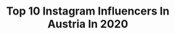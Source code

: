 ---
title: Top 10 Instagram Influencers In Austria In 2020
description: >-
  Find top Instagram influencers in Austria in 2020. Most popular hashtags: #prettylittleiiinspo #blogger #fashioninspo #fashionblogger.
platform: Instagram
profiles:
  - username: "melamed_matan"
    fullname: >-
      MATAN MELAMED 🦍🌏
    location: "Austria"
    followers: 3016
    engagement: 2401
    commentsToLikes: 0.122842
    avatar: "https://scontent-ams4-1.cdninstagram.com/v/t51.2885-19/s320x320/74792374_492628581460981_7107392235963940864_n.jpg?_nc_ht=scontent-ams4-1.cdninstagram.com&_nc_ohc=GJCmmAetnVgAX-MrLNd&oh=cf497d7aeab120a9c3387dbef31ce457&oe=5EBA3050"
    verified: false
    hashtags: "#calisthenics, #gymnastics, #gym, #gornation"
  - username: "ayrukantv"
    fullname: >-
      ayrukantv
    location: "Austria"
    followers: 155295
    engagement: 961
    commentsToLikes: 0.085709
    avatar: "https://scontent-lhr8-1.cdninstagram.com/v/t51.2885-19/s320x320/89933834_203580077629314_662390609671094272_n.jpg?_nc_ht=scontent-lhr8-1.cdninstagram.com&_nc_ohc=fBuu5rqwRu8AX9XoxBx&oh=cd3a44e903b94d435392bb2cf42ddd90&oe=5EBB1F69"
    verified: false
    hashtags: "#sonntag12uhr, #2020, #ayrukantvfamily, #2k19"
  - username: "jetvdwaals"
    fullname: >-
      Jet Willemijn Davida
    location: "Austria"
    followers: 2434
    engagement: 3453
    commentsToLikes: 0.177738
    avatar: "https://scontent-lhr8-1.cdninstagram.com/v/t51.2885-19/s320x320/90673762_535123620535485_8913601210007683072_n.jpg?_nc_ht=scontent-lhr8-1.cdninstagram.com&_nc_ohc=W2KltmylSu4AX9289-j&oh=d979d9bbfcf3c83896ad1139c058e211&oe=5EBB59C2"
    verified: false
    hashtags: "#bohobeachnl, #sweet16, #strongersweden, #subdued"
  - username: "lisasusan__"
    fullname: >-
      ✨INSPO ◦ TRAVEL ◦ FASHION✨
    location: "Austria"
    followers: 5972
    engagement: 2160
    commentsToLikes: 0.123206
    avatar: "https://scontent-amt2-1.cdninstagram.com/v/t51.2885-19/s320x320/72967412_577935136287882_4529015654690324480_n.jpg?_nc_ht=scontent-amt2-1.cdninstagram.com&_nc_ohc=E4rTTgI2e7MAX9_kxWI&oh=d29cffdd619f5d0fba62e10fa8cdb980&oe=5ECAF373"
    verified: false
    hashtags: "#giveaway, #passionpassport, #goodlife, #phonecase"
  - username: "jelenatdcx"
    fullname: >-
      ! J E L E N A
    location: "Austria"
    followers: 146426
    engagement: 1253
    commentsToLikes: 0.070020
    avatar: "https://scontent-lht6-1.cdninstagram.com/v/t51.2885-19/s320x320/90495166_722418205166089_2385836912540647424_n.jpg?_nc_ht=scontent-lht6-1.cdninstagram.com&_nc_ohc=zXo3ffMe9ekAX_3JTNV&oh=f23bdc0a4b6e4aeb016341c0bb4d6fca&oe=5EBA96DA"
    verified: false
    hashtags: ""
  - username: "panzi__"
    fullname: >-
      MARCO   ( PANZI )
    location: "Austria"
    followers: 49384
    engagement: 700
    commentsToLikes: 0.062301
    avatar: "https://scontent-nrt1-1.cdninstagram.com/v/t51.2885-19/s320x320/70198927_1631035457031879_2497305972595228672_n.jpg?_nc_ht=scontent-nrt1-1.cdninstagram.com&_nc_ohc=wLvdZmqtg_EAX_UDfAX&oh=9447c2a445f8812600c8041ed4d9fe1b&oe=5EB785E9"
    verified: false
    hashtags: "#goforit, #camougang"
  - username: "lau13raa"
    fullname: >-
      CURVES • TRAVEL • FASHION
    location: "Austria"
    followers: 18269
    engagement: 1510
    commentsToLikes: 0.070835
    avatar: "https://scontent-gmp1-1.cdninstagram.com/v/t51.2885-19/s320x320/75388581_421406675404084_2100123215425699840_n.jpg?_nc_ht=scontent-gmp1-1.cdninstagram.com&_nc_ohc=iojbetuaslYAX9DzNo_&oh=2338b0fc8b2ab43a217b2d591e00be62&oe=5EA59988"
    verified: false
    hashtags: "#outfitgoals, #curvygirl, #outfit, #curvyfashion"
  - username: "yoga_lanie"
    fullname: >-
      Yoga - Lanie
    location: "Austria"
    followers: 3077
    engagement: 4848
    commentsToLikes: 0.284632
    avatar: "https://scontent-ams4-1.cdninstagram.com/v/t51.2885-19/s320x320/37703205_511894925931245_7463703289775783936_n.jpg?_nc_ht=scontent-ams4-1.cdninstagram.com&_nc_ohc=Sni9uJ-cTyoAX-iPf52&oh=b1faec4097ee6b7c54b1c8132870caca&oe=5EBB0FC7"
    verified: false
    hashtags: "#yogamitmady, #forsthofalm, #split, #yogagirl"
  - username: "zarmonious"
    fullname: >-
      
    location: "Austria"
    followers: 5631
    engagement: 1467
    commentsToLikes: 0.083316
    avatar: "https://scontent-ams4-1.cdninstagram.com/v/t51.2885-19/s320x320/72396061_1130656050474185_5718578654875746304_n.jpg?_nc_ht=scontent-ams4-1.cdninstagram.com&_nc_ohc=8FEzbJ4JAUMAX-OwhmO&oh=b1e0a8de48c464437b06fe147573fc36&oe=5EBBF3DB"
    verified: false
    hashtags: "#raspberrypi, #raspberrypi3, #raspberrypiprojects, #floppydrive"
  - username: "evanhara7"
    fullname: >-
      Evan Hara
    location: "Austria"
    followers: 66218
    engagement: 950
    commentsToLikes: 0.093010
    avatar: "https://scontent-lhr8-1.cdninstagram.com/v/t51.2885-19/s320x320/75467470_2341157622861684_7806197558350446592_n.jpg?_nc_ht=scontent-lhr8-1.cdninstagram.com&_nc_ohc=nhpr247aE54AX8Wde_o&oh=0d0aa966ab70d93c0a666ad6e8281712&oe=5EB8F490"
    verified: false
    hashtags: ""
---